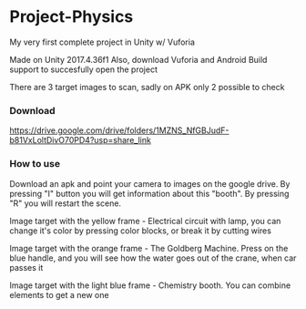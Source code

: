 # Project-Physics
My very first complete project in Unity w/ Vuforia

Made on Unity 2017.4.36f1
Also, download Vuforia and Android Build support to succesfully open the project

There are 3 target images to scan, sadly on APK only 2 possible to check

### Download
https://drive.google.com/drive/folders/1MZNS_NfGBJudF-b81VxLoltDivO70PD4?usp=share_link

### How to use
Download an apk and point your camera to images on the google drive. By pressing "I" button you will get information about this "booth". 
By pressing "R" you will restart the scene.

Image target with the yellow frame - Electrical circuit with lamp, you can change it's color by pressing color blocks, or break it by cutting wires

Image target with the orange frame - The Goldberg Machine. Press on the blue handle, and you will see how the water goes out of the crane, when car passes it

Image target with the light blue frame - Chemistry booth. You can combine elements to get a new one
